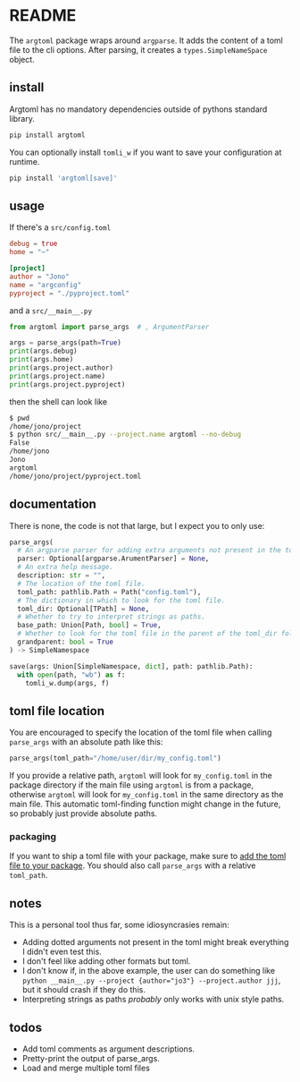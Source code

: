 # README

The `argtoml` package wraps around `argparse`.
It adds the content of a toml file to the cli options.
After parsing, it creates a `types.SimpleNameSpace` object.

## install

Argtoml has no mandatory dependencies outside of pythons standard library.
```sh
pip install argtoml
```
You can optionally install `tomli_w` if you want to save your configuration at runtime.
```sh
pip install 'argtoml[save]'
```

## usage

If there's a `src/config.toml`

```toml
debug = true
home = "~"

[project]
author = "Jono"
name = "argconfig"
pyproject = "./pyproject.toml"
```

and a `src/__main__.py`

```python
from argtoml import parse_args  # , ArgumentParser

args = parse_args(path=True)
print(args.debug)
print(args.home)
print(args.project.author)
print(args.project.name)
print(args.project.pyproject)
```

then the shell can look like

```sh
$ pwd
/home/jono/project
$ python src/__main__.py --project.name argtoml --no-debug
False
/home/jono
Jono
argtoml
/home/jono/project/pyproject.toml
```

## documentation

There is none, the code is not that large, but I expect you to only use:
```python
parse_args(
  # An argparse parser for adding extra arguments not present in the toml.
  parser: Optional[argparse.ArumentParser] = None,
  # An extra help message.
  description: str = "",
  # The location of the toml file.
  toml_path: pathlib.Path = Path("config.toml"),
  # The dictionary in which to look for the toml file.
  toml_dir: Optional[TPath] = None,
  # Whether to try to interpret strings as paths.
  base_path: Union[Path, bool] = True,
  # Whether to look for the toml file in the parent of the toml_dir folder.
  grandparent: bool = True
) -> SimpleNamespace

save(args: Union[SimpleNamespace, dict], path: pathlib.Path):
  with open(path, "wb") as f:
    tomli_w.dump(args, f)
```


## toml file location

You are encouraged to specify the location of the toml file when calling `parse_args` with an absolute path like this:

```python
parse_args(toml_path="/home/user/dir/my_config.toml")
```

If you provide a relative path, `argtoml` will look for `my_config.toml` in the package directory if the main file using `argtoml` is from a package, otherwise `argtoml` will look for `my_config.toml` in the same directory as the main file.
This automatic toml-finding function might change in the future, so probably just provide absolute paths.

### packaging

If you want to ship a toml file with your package, make sure to [add the toml file to your package](https://setuptools.pypa.io/en/latest/userguide/datafiles.html).
You should also call `parse_args` with a relative `toml_path`.

## notes

This is a personal tool thus far, some idiosyncrasies remain:

- Adding dotted arguments not present in the toml might break everything I didn't even test this.
- I don't feel like adding other formats but toml.
- I don't know if, in the above example, the user can do something like `python __main__.py --project {author="jo3"} --project.author jjj`, but it should crash if they do this.
- Interpreting strings as paths _probably_ only works with unix style paths.

## todos

- Add toml comments as argument descriptions.
- Pretty-print the output of parse_args.
- Load and merge multiple toml files
